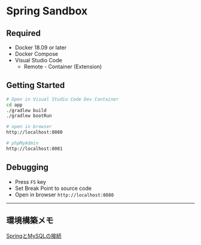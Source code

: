 # Spring Sandbox

## Required

- Docker 18.09 or later
- Docker Compose
- Visual Studio Code
  - Remote - Container (Extension)

## Getting Started

```sh
# Open in Visual Studio Code Dev Container
cd app
./gradlew build
./gradlew bootRun

# open in browser
http://localhost:8080

# phpMyAdmin
http://localhost:8081
```

## Debugging

- Press `F5` key
- Set Break Point to source code
- Open in browser `http://localhost:8080`

---

## 環境構築メモ

[SpringとMySQLの接続](https://spring.pleiades.io/guides/gs/accessing-data-mysql/)
